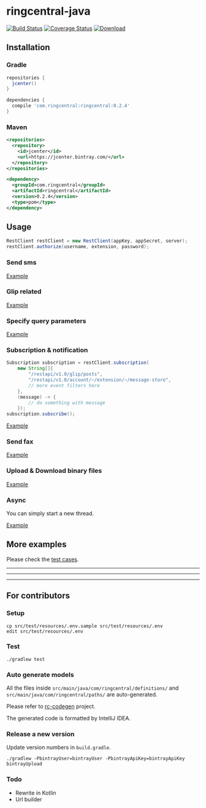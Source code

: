 # ringcentral-java

[![Build Status](https://travis-ci.org/tylerlong/ringcentral-java.svg?branch=master)](https://travis-ci.org/tylerlong/ringcentral-java)
[![Coverage Status](https://coveralls.io/repos/github/tylerlong/ringcentral-java/badge.svg?branch=master)](https://coveralls.io/github/tylerlong/ringcentral-java?branch=master)
[![Download](https://api.bintray.com/packages/tylerlong/maven/ringcentral/images/download.svg)](https://bintray.com/tylerlong/maven/ringcentral/_latestVersion)


## Installation

### Gradle

```groovy
repositories {
  jcenter()
}

dependencies {
  compile 'com.ringcentral:ringcentral:0.2.4'
}
```


### Maven

```xml
<repositories>
  <repository>
    <id>jcenter</id>
    <url>https://jcenter.bintray.com/</url>
  </repository>
</repositories>

<dependency>
  <groupId>com.ringcentral</groupId>
  <artifactId>ringcentral</artifactId>
  <version>0.2.4</version>
  <type>pom</type>
</dependency>
```


## Usage

```java
RestClient restClient = new RestClient(appKey, appSecret, server);
restClient.authorize(username, extension, password);
```


### Send sms

[Example](src/test/java/com/ringcentral/SmsTest.java)


### Glip related

[Example](src/test/java/com/ringcentral/GlipTest.java)


### Specify query parameters

[Example](src/test/java/com/ringcentral/QueryParameterTest.java)


### Subscription & notification

```java
Subscription subscription = restClient.subscription(
    new String[]{
        "/restapi/v1.0/glip/posts",
        "/restapi/v1.0/account/~/extension/~/message-store",
        // more event filters here
    },
    (message) -> {
        // do something with message
    });
subscription.subscribe();
```

[Example](src/test/java/com/ringcentral/SubscriptionTest.java)


### Send fax

[Example](src/test/java/com/ringcentral/FaxTest.java)


### Upload & Download binary files

[Example](src/test/java/com/ringcentral/BinaryTest.java)


### Async

You can simply start a new thread.

[Example](src/test/java/com/ringcentral/AsyncTest.java)


## More examples

Please check the [test cases](src/test/java/com/ringcentral).


---

---

---


## For contributors


### Setup

```
cp src/test/resources/.env.sample src/test/resources/.env
edit src/test/resources/.env
```


### Test

```
./gradlew test
```


### Auto generate models

All the files inside `src/main/java/com/ringcentral/definitions/` and `src/main/java/com/ringcentral/paths/` are auto-generated.

Please refer to [rc-codegen](https://github.com/tylerlong/rc-codegen) project.

The generated code is formatted by IntelliJ IDEA.


### Release a new version

Update version numbers in `build.gradle`.

    ./gradlew -PbintrayUser=bintrayUser -PbintrayApiKey=bintrayApiKey bintrayUpload


### Todo

- Rewrite in Kotlin
- Url builder
